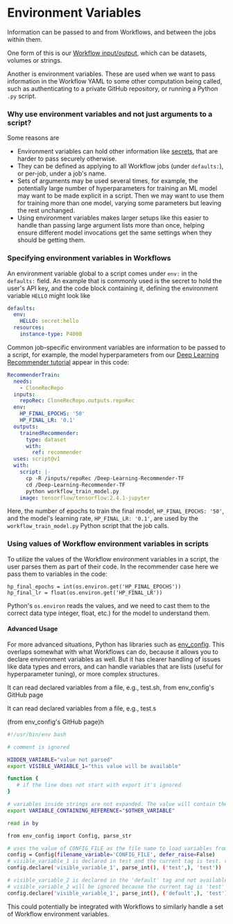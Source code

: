 # Environment Variables

Information can be passed to and from Workflows, and between the jobs within them.

One form of this is our [Workflow input/output](https://docs.paperspace.com/gradient/explore-train-deploy/workflows/understanding-inputs-and-outputs), which can be datasets, volumes or strings.

Another is environment variables. These are used when we want to pass information in the Workflow YAML to some other computation being called, such as authenticating to a private GitHub repository, or running a Python `.py` script.

### Why use environment variables and not just arguments to a script?

Some reasons are

* Environment variables can hold other information like [secrets](https://docs.paperspace.com/gradient/get-started/managing-projects/using-secrets), that are harder to pass securely otherwise.
* They can be defined as applying to all Workflow jobs (under `defaults:`), or per-job, under a job's name.
* Sets of arguments may be used several times, for example, the potentially large number of hyperparameters for training an ML model may want to be made explicit in a script. Then we may want to use them for training more than one model, varying some parameters but leaving the rest unchanged.
* Using environment variables makes larger setups like this easier to handle than passing large argument lists more than once, helping ensure different model invocations get the same settings when they should be getting them.

### Specifying environment variables in Workflows

An environment variable global to a script comes under `env:` in the `defaults:` field. An example that is commonly used is the secret to hold the user's API key, and the code block containing it, defining the environment variable `HELLO` might look like

```yaml
defaults:
  env:
    HELLO: secret:hello
  resources:
    instance-type: P4000
```

Common job-specific environment variables are information to be passed to a script, for example, the model hyperparameters from our [Deep Learning Recommender tutorial](https://docs.paperspace.com/gradient/get-started/tutorials-list/end-to-end-example) appear in this code:

```yaml
RecommenderTrain:
  needs:
    - CloneRecRepo
  inputs:
    repoRec: CloneRecRepo.outputs.repoRec
  env:
    HP_FINAL_EPOCHS: '50'
    HP_FINAL_LR: '0.1'
  outputs:
    trainedRecommender:
      type: dataset
      with:
        ref: recommender
  uses: script@v1
  with:
    script: |-
      cp -R /inputs/repoRec /Deep-Learning-Recommender-TF
      cd /Deep-Learning-Recommender-TF
      python workflow_train_model.py
    image: tensorflow/tensorflow:2.4.1-jupyter
```

Here, the number of epochs to train the final model, `HP_FINAL_EPOCHS: '50'`, and the model's learning rate, `HP_FINAL_LR: '0.1'`, are used by the `workflow_train_model.py` Python script that the job calls.

### Using values of Workflow environment variables in scripts

To utilize the values of the Workflow environment variables in a script, the user parses them as part of their code. In the recommender case here we pass them to variables in the code:

```
hp_final_epochs = int(os.environ.get('HP_FINAL_EPOCHS'))
hp_final_lr = float(os.environ.get('HP_FINAL_LR'))
```

Python's `os.environ` reads the values, and we need to cast them to the correct data type integer, float, etc.) for the model to understand them.

#### Advanced Usage

For more advanced situations, Python has libraries such as [env\_config](https://pypi.org/project/env\_config). This overlaps somewhat with what Workflows can do, because it allows you to declare environment variables as well. But it has clearer handling of issues like data types and errors, and can handle variables that are lists (useful for hyperparameter tuning), or more complex structures.

It can read declared variables from a file, e.g., test.sh, from env\_config's GitHub page

It can read declared variables from a file, e.g., test.s



&#x20;(from env\_config's GitHub page)h

```bash
#!/usr/bin/env bash

# comment is ignored

HIDDEN_VARIABLE="value not parsed"
export VISIBLE_VARIABLE_1="this value will be available"

function {
   # if the line does not start with export it's ignored
}

# variables inside strings are not expanded. The value will contain the literal :code:`$OTHER_VARIABLE`.
export VARIABLE_CONTAINING_REFERENCE="$OTHER_VARIABLE"

read in by

from env_config import Config, parse_str

# uses the value of CONFIG_FILE as the file name to load variables from
config = Config(filename_variable='CONFIG_FILE', defer_raise=False)
# visible_variable_1 is declared in test and the current tag is test. variable1 will be loaded from test.sh
config.declare('visible_variable_1', parse_int(), ('test',), 'test'))

# visible_variable_2 is declared in the 'default' tag and not available in the config file.
# visible_variable_2 will be ignored because the current tag is 'test'
config.declare('visible_variable_1', parse_int(), ('default',), 'test')
```

This could potentially be integrated with Workflows to similarly handle a set of Workflow environment variables.
